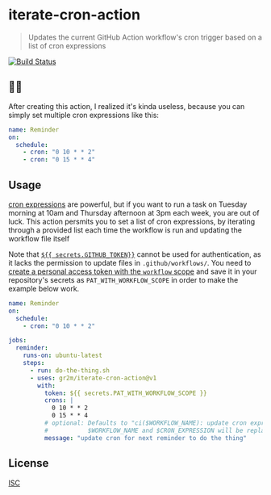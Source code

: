 # iterate-cron-action

> Updates the current GitHub Action workflow's cron trigger based on a list of cron expressions

[![Build Status](https://github.com/gr2m/iterate-cron-action/workflows/Test/badge.svg)](https://github.com/gr2m/iterate-cron-action/actions)

## 🤦‍♂️

After creating this action, I realized it's kinda useless, because you can simply set multiple cron expressions like this:

```yml
name: Reminder
on:
  schedule:
    - cron: "0 10 * * 2"
    - cron: "0 15 * * 4"
```

## Usage

[cron expressions](https://en.wikipedia.org/wiki/Cron#CRON_expression) are powerful, but if you want to run a task on Tuesday morning at 10am and Thursday afternoon at 3pm each week, you are out of luck. This action persmits you to set a list of cron expressions, by iterating through a provided list each time the workflow is run and updating the workflow file itself

Note that [`${{ secrets.GITHUB_TOKEN}}`](https://docs.github.com/en/actions/reference/authentication-in-a-workflow) cannot be used for authentication, as it lacks the permission to update files in `.github/workflows/`. You need to [create a personal access token with the `workflow` scope](https://github.com/settings/tokens/new?scopes=workflow) and save it in your repository's secrets as `PAT_WITH_WORKFLOW_SCOPE` in order to make the example below work.

```yml
name: Reminder
on:
  schedule:
    - cron: "0 10 * * 2"

jobs:
  reminder:
    runs-on: ubuntu-latest
    steps:
      - run: do-the-thing.sh
      - uses: gr2m/iterate-cron-action@v1
        with:
          token: ${{ secrets.PAT_WITH_WORKFLOW_SCOPE }}
          crons: |
            0 10 * * 2
            0 15 * * 4
          # optional: Defaults to "ci($WORKFLOW_NAME): update cron expression to $CRON_EXPRESSION".
          #           $WORKFLOW_NAME and $CRON_EXPRESSION will be replaced.
          message: "update cron for next reminder to do the thing"
```

## License

[ISC](LICENSE)
